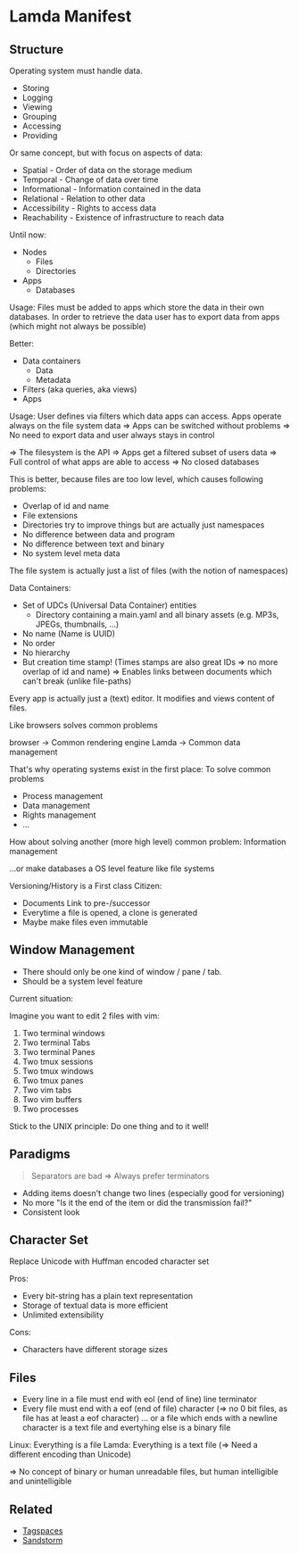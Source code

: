 # Lamda Manifest

## Structure

Operating system must handle data.

- Storing
- Logging
- Viewing
- Grouping
- Accessing
- Providing

Or same concept, but with focus on aspects of data:

- Spatial - Order of data on the storage medium
- Temporal - Change of data over time
- Informational - Information contained in the data
- Relational - Relation to other data
- Accessibility - Rights to access data
- Reachability - Existence of infrastructure to reach data


Until now:

- Nodes
  - Files
  - Directories
- Apps
  - Databases

Usage:
Files must be added to apps which store the data in their own databases.
In order to retrieve the data user has to export data from apps
(which might not always be possible)


Better:

- Data containers
  - Data
  - Metadata
- Filters (aka queries, aka views)
- Apps

Usage:
User defines via filters which data apps can access.
Apps operate always on the file system data
=> Apps can be switched without problems
=> No need to export data and user always stays in control



=> The filesystem is the API
=> Apps get a filtered subset of users data
  => Full control of what apps are able to access
  => No closed databases

This is better, because files are too low level,
which causes following problems:

- Overlap of id and name
- File extensions
- Directories try to improve things but are actually just namespaces
- No difference between data and program
- No difference between text and binary
- No system level meta data

The file system is actually just a list of files (with the notion of namespaces)

Data Containers:
- Set of UDCs (Universal Data Container) entities
  - Directory containing a main.yaml and all binary assets (e.g. MP3s, JPEGs, thumbnails, …)
- No name (Name is UUID)
- No order
- No hierarchy
- But creation time stamp! (Times stamps are also great IDs => no more overlap of id and name)
  => Enables links between documents which can't break (unlike file-paths)


Every app is actually just a (text) editor.
It modifies and views content of files.


Like browsers solves common problems

browser -> Common rendering engine
Lamda -> Common data management

That's why operating systems exist in the first place: To solve common problems

- Process management
- Data management
- Rights management
- ...

How about solving another (more high level) common problem:
Information management

...or make databases a OS level feature like file systems


Versioning/History is a First class Citizen:

- Documents Link to pre-/successor
- Everytime a file is opened, a clone is generated
- Maybe make files even immutable


## Window Management

- There should only be one kind of window / pane / tab.
- Should be a system level feature

Current situation:

Imagine you want to edit 2 files with vim:

1. Two terminal windows
1. Two terminal Tabs
1. Two terminal Panes
1. Two tmux sessions
1. Two tmux windows
1. Two tmux panes
1. Two vim tabs
1. Two vim buffers
1. Two processes

Stick to the UNIX principle: Do one thing and to it well!


## Paradigms

> Separators are bad => Always prefer terminators

- Adding items doesn't change two lines (especially good for versioning)
- No more "Is it the end of the item or did the transmission fail?"
- Consistent look


## Character Set

Replace Unicode with Huffman encoded character set

Pros:

- Every bit-string has a plain text representation
- Storage of textual data is more efficient
- Unlimited extensibility

Cons:

- Characters have different storage sizes


## Files

- Every line in a file must end with eol (end of line) line terminator
- Every file must end with a eof (end of file) character
  (=> no 0 bit files, as file has at least a eof character)
  … or a file which ends with a newline character is a text file
  and evertyhing else is a binary file

Linux: Everything is a file
Lamda: Everything is a text file (=> Need a different encoding than Unicode)

=>
No concept of binary or human unreadable files,
but human intelligible and unintelligible


## Related

- [Tagspaces](https://tagspaces.org)
- [Sandstorm](https://sandstorm.io)
